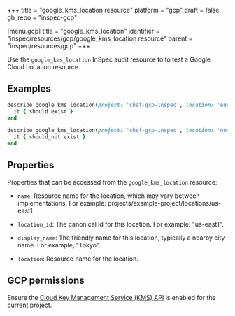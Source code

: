+++
title = "google_kms_location resource"
platform = "gcp"
draft = false
gh_repo = "inspec-gcp"

[menu.gcp]
title = "google_kms_location"
identifier = "inspec/resources/gcp/google_kms_location resource"
parent = "inspec/resources/gcp"
+++

Use the `google_kms_location` InSpec audit resource to to test a Google Cloud Location resource.

## Examples

```ruby
describe google_kms_location(project: 'chef-gcp-inspec', location: 'europe-west2') do
  it { should exist }
end

describe google_kms_location(project: 'chef-gcp-inspec', location: 'nonexistent') do
  it { should_not exist }
end
```

## Properties

Properties that can be accessed from the `google_kms_location` resource:


  * `name`: Resource name for the location, which may vary between implementations. For example: projects/example-project/locations/us-east1

  * `location_id`: The canonical id for this location. For example: "us-east1".

  * `display_name`: The friendly name for this location, typically a nearby city name. For example, "Tokyo".

  * `location`: Resource name for the location.


## GCP permissions

Ensure the [Cloud Key Management Service (KMS) API](https://console.cloud.google.com/apis/library/cloudkms.googleapis.com/) is enabled for the current project.
